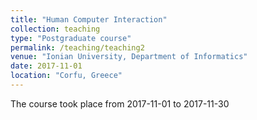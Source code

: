 ```yaml
---
title: "Human Computer Interaction"
collection: teaching
type: "Postgraduate course"
permalink: /teaching/teaching2
venue: "Ionian University, Department of Informatics"
date: 2017-11-01
location: "Corfu, Greece"
---
```

The course took place from 2017-11-01 to 2017-11-30
